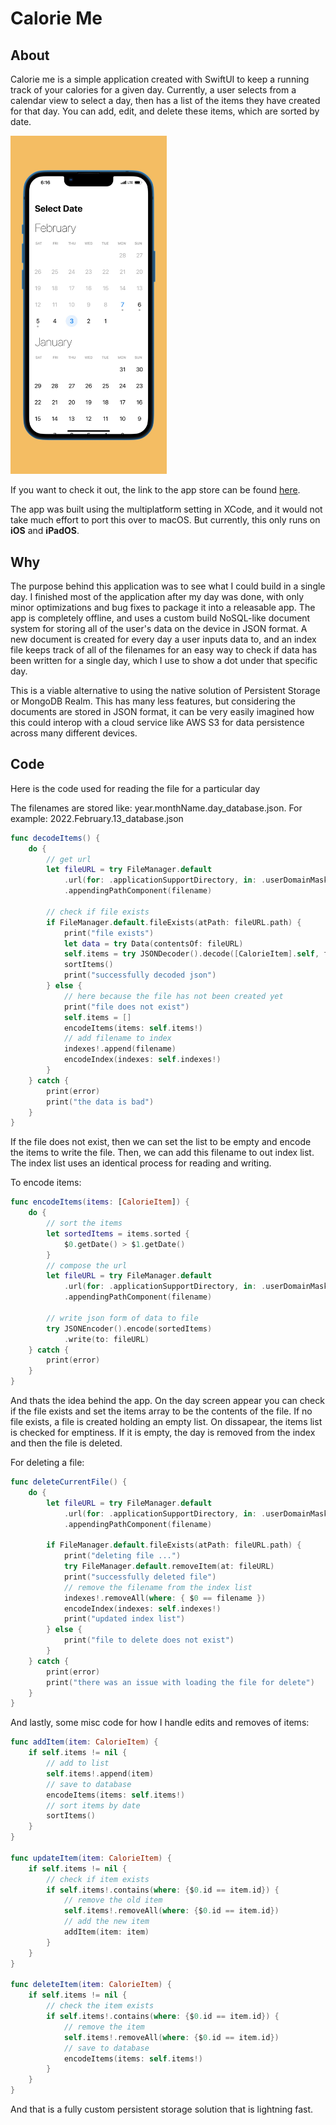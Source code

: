 # Calorie Me

## About

Calorie me is a simple application created with SwiftUI to keep a running track of your calories for a given day. Currently, a user selects from a calendar view to select a day, then has a list of the items they have created for that day. You can add, edit, and delete these items, which are sorted by date.

<img src="https://github.com/jake-landersweb/calorie_me/blob/main/assets/iphone_home.jpeg" width=250px>

If you want to check it out, the link to the app store can be found [here](https://apps.apple.com/us/app/calorie-me/id1608922326).

The app was built using the multiplatform setting in XCode, and it would not take much effort to port this over to macOS. But currently, this only runs on **iOS** and **iPadOS**. 

## Why

The purpose behind this application was to see what I could build in a single day. I finished most of the application after my day was done, with only minor optimizations and bug fixes to package it into a releasable app. The app is completely offline, and uses a custom build NoSQL-like document system for storing all of the user's data on the device in JSON format. A new document is created for every day a user inputs data to, and an index file keeps track of all of the filenames for an easy way to check if data has been written for a single day, which I use to show a dot under that specific day.

This is a viable alternative to using the native solution of Persistent Storage or MongoDB Realm. This has many less features, but considering the documents are stored in JSON format, it can be very easily imagined how this could interop with a cloud service like AWS S3 for data persistence across many different devices.

## Code

Here is the code used for reading the file for a particular day

The filenames are stored like: year.monthName.day_database.json. For example: 2022.February.13_database.json

```swift
func decodeItems() {
    do {
        // get url
        let fileURL = try FileManager.default
            .url(for: .applicationSupportDirectory, in: .userDomainMask, appropriateFor: nil, create: true)
            .appendingPathComponent(filename)
        
        // check if file exists
        if FileManager.default.fileExists(atPath: fileURL.path) {
            print("file exists")
            let data = try Data(contentsOf: fileURL)
            self.items = try JSONDecoder().decode([CalorieItem].self, from: data)
            sortItems()
            print("successfully decoded json")
        } else {
            // here because the file has not been created yet
            print("file does not exist")
            self.items = []
            encodeItems(items: self.items!)
            // add filename to index
            indexes!.append(filename)
            encodeIndex(indexes: self.indexes!)
        }
    } catch {
        print(error)
        print("the data is bad")
    }
}
```

If the file does not exist, then we can set the list to be empty and encode the items to write the file. Then, we can add this filename to out index list. The index list uses an identical process for reading and writing.

To encode items:

```swift
func encodeItems(items: [CalorieItem]) {
    do {
        // sort the items
        let sortedItems = items.sorted {
            $0.getDate() > $1.getDate()
        }
        // compose the url
        let fileURL = try FileManager.default
            .url(for: .applicationSupportDirectory, in: .userDomainMask, appropriateFor: nil, create: true)
            .appendingPathComponent(filename)
        
        // write json form of data to file
        try JSONEncoder().encode(sortedItems)
            .write(to: fileURL)
    } catch {
        print(error)
    }
}
```

And thats the idea behind the app. On the day screen appear you can check if the file exists and set the items array to be the contents of the file. If no file exists, a file is created holding an empty list. On dissapear, the items list is checked for emptiness. If it is empty, the day is removed from the index and then the file is deleted.

For deleting a file:
```swift
func deleteCurrentFile() {
    do {
        let fileURL = try FileManager.default
            .url(for: .applicationSupportDirectory, in: .userDomainMask, appropriateFor: nil, create: true)
            .appendingPathComponent(filename)
        
        if FileManager.default.fileExists(atPath: fileURL.path) {
            print("deleting file ...")
            try FileManager.default.removeItem(at: fileURL)
            print("successfully deleted file")
            // remove the filename from the index list
            indexes!.removeAll(where: { $0 == filename })
            encodeIndex(indexes: self.indexes!)
            print("updated index list")
        } else {
            print("file to delete does not exist")
        }
    } catch {
        print(error)
        print("there was an issue with loading the file for delete")
    }
}
```

And lastly, some misc code for how I handle edits and removes of items:
```swift
func addItem(item: CalorieItem) {
    if self.items != nil {
        // add to list
        self.items!.append(item)
        // save to database
        encodeItems(items: self.items!)
        // sort items by date
        sortItems()
    }
}

func updateItem(item: CalorieItem) {
    if self.items != nil {
        // check if item exists
        if self.items!.contains(where: {$0.id == item.id}) {
            // remove the old item
            self.items!.removeAll(where: {$0.id == item.id})
            // add the new item
            addItem(item: item)
        }
    }
}

func deleteItem(item: CalorieItem) {
    if self.items != nil {
        // check the item exists
        if self.items!.contains(where: {$0.id == item.id}) {
            // remove the item
            self.items!.removeAll(where: {$0.id == item.id})
            // save to database
            encodeItems(items: self.items!)
        }
    }
}
```

And that is a fully custom persistent storage solution that is lightning fast.
